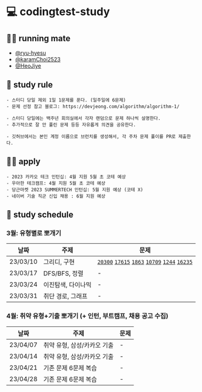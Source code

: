 # 💻 codingtest-study

## 🏃‍♀️ running mate

- [@ryu-hyesu](https://github.com/ryu-hyesu)
- [@karamChoi2523](https://github.com/karamChoi2523)
- [@HeoJiye](https://github.com/HeoJiye)

## 📌 study rule

```
- 스터디 당일 제외 1일 1문제를 푼다. (일주일에 6문제)
- 문제 선정 참고 블로그: https://devjeong.com/algorithm/algorithm-1/

- 스터디 당일에는 백주년 회의실에서 각자 랜덤으로 문제 하나씩 설명한다.
- 추가적으로 잘 안 풀린 문제 등등 자유롭게 의견을 공유한다.

- 깃허브에서는 본인 계정 이름으로 브런치를 생성해서, 각 주차 문제 풀이를 PR로 제출한다.
```

## 🙋‍♀️ apply

```
- 2023 카카오 테크 인턴십: 4월 지원 5월 초 코테 예상
- 우아한 테크캠프: 4월 지원 5월 초 코테 예상
- 당근마켓 2023 SUMMERTECH 인턴십: 5월 지원 예상 (코테 X)
- 네이버 기술 직군 신입 채용 : 6월 지원 예상
```

## 📆 study schedule

### 3월: 유형별로 뽀개기

| 날짜     | 주제               | 문제                                                                                                                                                                                                                                                                                              |
| -------- | ------------------ | ------------------------------------------------------------------------------------------------------------------------------------------------------------------------------------------------------------------------------------------------------------------------------------------------- |
| 23/03/10 | 그리디, 구현       | [`20300`](https://www.acmicpc.net/problem/20300) [`17615`](https://www.acmicpc.net/problem/17615) [`1863`](https://www.acmicpc.net/problem/1863) [`10709`](https://www.acmicpc.net/problem/10709) [`1244`](https://www.acmicpc.net/problem/1244) [`16235`](https://www.acmicpc.net/problem/16235) |
| 23/03/17 | DFS/BFS, 정렬      | -                                                                                                                                                                                                                                                                                                 |
| 23/03/24 | 이진탐색, 다이나믹 | -                                                                                                                                                                                                                                                                                                 |
| 23/03/31 | 취단 경로, 그래프  | -                                                                                                                                                                                                                                                                                                 |

### 4월: 취약 유형+기출 뽀개기 (+ 인턴, 부트캠프, 채용 공고 수집)

| 날짜     | 주제                        | 문제 |
| -------- | --------------------------- | ---- |
| 23/04/07 | 취약 유형, 삼성/카카오 기출 | -    |
| 23/04/14 | 취약 유형, 삼성/카카오 기출 | -    |
| 23/04/21 | 기존 문제 6문제 복습        | -    |
| 23/04/28 | 기존 문제 6문제 복습        | -    |
